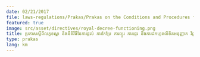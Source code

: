 ```yaml
---
date: 02/21/2017
file: laws-regulations/Prakas/Prakas on the Conditions and Procedures for the Provision, Modification, Suspension, Transfer and Revocation of Permit, Certificates or Licenses for Telecommunications Operation.pdf
featured: true
image: src/asset/directives/royal-decree-functioning.png
title: ប្រកាសស្តីពីលក្ខខណ្ឌ និងនីតិវិធីនៃការផ្តល់ ការកែប្រែ ការព្យួរ ការផ្ទេរ និងការដកហូតលិខិតអនុញ្ញាត វិញ្ញាបនបត្រ ឬ អាជ្ញាបណ្ណប្រតិបត្តិការទូរគមនាគមន៍
type: prakas
lang: km
---
```

